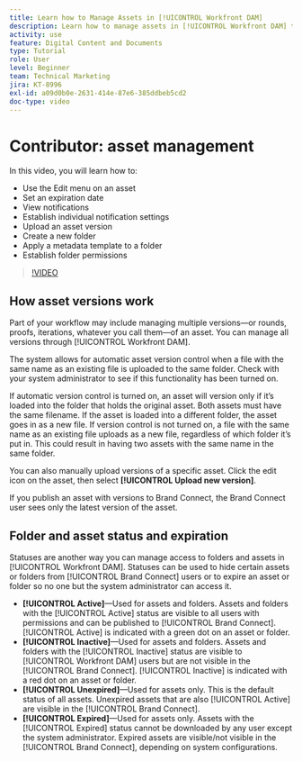 ```yaml
---
title: Learn how to Manage Assets in [!UICONTROL Workfront DAM]
description: Learn how to manage assets in [!UICONTROL Workfront DAM] to improve your workflow.
activity: use
feature: Digital Content and Documents
type: Tutorial
role: User
level: Beginner
team: Technical Marketing
jira: KT-8996
exl-id: a09d0b0e-2631-414e-87e6-385ddbeb5cd2
doc-type: video
---
```

# Contributor: asset management

In this video, you will learn how to:

* Use the Edit menu on an asset
* Set an expiration date
* View notifications
* Establish individual notification settings
* Upload an asset version
* Create a new folder
* Apply a metadata template to a folder
* Establish folder permissions

>[!VIDEO](https://video.tv.adobe.com/v/335256/?quality=12&learn=on)

## How asset versions work

Part of your workflow may include managing multiple versions—or rounds, proofs, iterations, whatever you call them—of an asset. You can manage all versions through [!UICONTROL Workfront DAM].

The system allows for automatic asset version control when a file with the same name as an existing file is uploaded to the same folder. Check with your system administrator to see if this functionality has been turned on.

If automatic version control is turned on, an asset will version only if it’s loaded into the folder that holds the original asset. Both assets must have the same filename. If the asset is loaded into a different folder, the asset goes in as a new file.
If version control is not turned on, a file with the same name as an existing file uploads as a new file, regardless of which folder it’s put in. This could result in having two assets with the same name in the same folder.

You can also manually upload versions of a specific asset. Click the edit icon on the asset, then select **[!UICONTROL Upload new version]**.

If you publish an asset with versions to Brand Connect, the Brand Connect user sees only the latest version of the asset.

## Folder and asset status and expiration

Statuses are another way you can manage access to folders and assets in [!UICONTROL Workfront DAM]. Statuses can be used to hide certain assets or folders from [!UICONTROL Brand Connect] users or to expire an asset or folder so no one but the system administrator can access it.

* **[!UICONTROL Active]**—Used for assets and folders. Assets and folders with the [!UICONTROL Active] status are visible to all users with permissions and can be published to [!UICONTROL Brand Connect]. [!UICONTROL Active] is indicated with a green dot on an asset or folder.
* **[!UICONTROL Inactive]**—Used for assets and folders. Assets and folders with the [!UICONTROL Inactive] status are visible to [!UICONTROL Workfront DAM] users but are not visible in the [!UICONTROL Brand Connect]. [!UICONTROL Inactive] is indicated with a red dot on an asset or folder.
* **[!UICONTROL Unexpired]**—Used for assets only. This is the default status of all assets. Unexpired assets that are also [!UICONTROL Active] are visible in the [!UICONTROL Brand Connect].
* **[!UICONTROL Expired]**—Used for assets only. Assets with the [!UICONTROL Expired] status cannot be downloaded by any user except the system administrator. Expired assets are visible/not visible in the [!UICONTROL Brand Connect], depending on system configurations.
